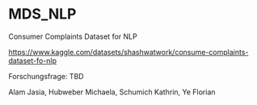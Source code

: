 # MDS_NLP

Consumer Complaints Dataset for NLP

https://www.kaggle.com/datasets/shashwatwork/consume-complaints-dataset-fo-nlp 

Forschungsfrage:
TBD


Alam Jasia, Hubweber Michaela, Schumich Kathrin, Ye Florian
